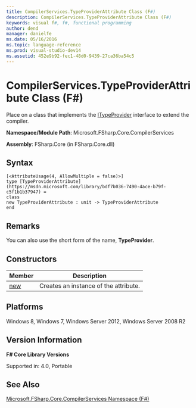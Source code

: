 ```yaml
---
title: CompilerServices.TypeProviderAttribute Class (F#)
description: CompilerServices.TypeProviderAttribute Class (F#)
keywords: visual f#, f#, functional programming
author: dend
manager: danielfe
ms.date: 05/16/2016
ms.topic: language-reference
ms.prod: visual-studio-dev14
ms.assetid: 452e9b92-fec1-48d0-9439-27ca36ba54c5 
---
```


# CompilerServices.TypeProviderAttribute Class (F#)

Place on a class that implements the [ITypeProvider](https://msdn.microsoft.com/library/2c2b0571-843d-4a7d-95d4-0a7510ed5e2f) interface to extend the compiler.

**Namespace/Module Path**: Microsoft.FSharp.Core.CompilerServices

**Assembly**: FSharp.Core (in FSharp.Core.dll)


## Syntax

```
[<AttributeUsage(4, AllowMultiple = false)>]
type [TypeProviderAttribute](https://msdn.microsoft.com/library/bdf7b036-7490-4ace-b79f-c5f1b1b37947) =
class
new TypeProviderAttribute : unit -> TypeProviderAttribute
end
```

## Remarks
You can also use the short form of the name, **TypeProvider**.


## Constructors


|Member|Description|
|------|-----------|
|[new](https://msdn.microsoft.com/library/87a0c691-4d56-4c67-b718-0eceff4e2d72)|Creates an instance of the attribute.|

## Platforms
Windows 8, Windows 7, Windows Server 2012, Windows Server 2008 R2


## Version Information
**F# Core Library Versions**

Supported in: 4.0, Portable




## See Also
[Microsoft.FSharp.Core.CompilerServices Namespace &#40;F&#35;&#41;](Microsoft.FSharp.Core.CompilerServices-Namespace-%5BFSharp%5D.md)


